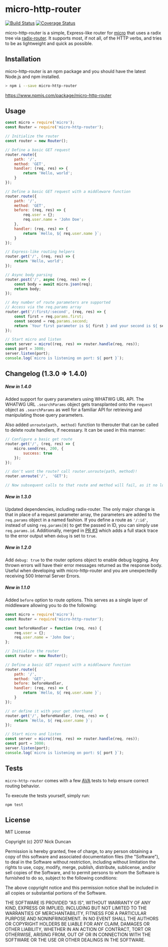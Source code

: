 # micro-http-router
[![Build Status](https://travis-ci.org/protocol114/micro-http-router.svg?branch=master)](https://travis-ci.org/protocol114/micro-http-router) [![Coverage Status](https://coveralls.io/repos/github/protocol114/micro-http-router/badge.svg?branch=master)](https://coveralls.io/github/protocol114/micro-http-router?branch=master)

micro-http-router is a simple, Express-like router for [micro](https://github.com/zeit/micro) that uses a radix tree via [radix-router](https://github.com/charlieduong94/radix-router). It supports most, if not all, of the HTTP verbs, and tries to be as lightweight and quick as possible.

## Installation
micro-http-router is an npm package and you should have the latest Node.js and npm installed.

```bash
> npm i --save micro-http-router
```

https://www.npmjs.com/package/micro-http-router

## Usage

```javascript
const micro = require('micro');
const Router = require('micro-http-router');

// Initialize the router
const router = new Router();

// Define a basic GET request
router.route({
    path: '/',
    method: 'GET',
    handler: (req, res) => {
        return 'Hello, world';
    }
});

// Define a basic GET request with a middleware function
router.route({
    path: '/',
    method: 'GET',
    before: (req, res) => {
        req.user = {};
        req.user.name = 'John Doe';
    },
    handler: (req, res) => {
        return `Hello, ${ req.user.name }`;
    }
});

// Express-like routing helpers
router.get('/', (req, res) => {
    return 'Hello, world';
});

// Async body parsing
router.post('/', async (req, res) => {
    const body = await micro.json(req);
    return body;
});

// Any number of route parameters are supported
// Access via the req.params array
router.get('/:first/:second', (req, res) => {
    const first = req.params.first;
    const second = req.params.second;
    return `Your first parameter is ${ first } and your second is ${ second }.`;
});

// Start micro and listen
const server = micro((req, res) => router.handle(req, res));
const port = 3000;
server.listen(port);
console.log(`micro is listening on port: ${ port }`);
```

## Changelog (1.3.0 => 1.4.0)

##### New in 1.4.0
Added support for query parameters using WHATWG URL API. The WHATWG URL `.searchParams` object gets transplanted onto the `request` object as `.searchParams` as well for a familiar API for retrieving and manipulating those query parameters.

Also added `unroute(path, method)` function to therouter that can be called to delete route handlers, if necessary. It can be used in this manner:

```javascript
// Configure a basic get route
router.get('/', (req, res) => {
    micro.send(res, 200, {
        success: true
    });
});

// don't want the route? call router.unroute(path, method)!
router.unroute('/',  'GET');

// Now subsequent calls to that route and method will fail, as it no longer exists. 👍
```

##### New in 1.3.0
Updated dependencies, including radix-router. The only major change is that in place of a request parameter array, the parameters are added to the `req.params` object in a named fashion. If you define a route as `'/:id'`, instead of using `req.params[0]` to get the passed in ID, you can simply use `req.params.id`. Additionally, merged in [PR #3](https://github.com/protocol114/micro-http-router/pull/3) which adds a full stack trace to the error output when `debug` is set to `true`.

##### New in 1.2.0
Add `debug: true` to the router options object to enable debug logging. Any thrown errors will have their error messages returned as the response body. Useful when developing with micro-http-router and you are unexpectedly receiving 500 Internal Server Errors.

##### New in 1.1.0
Added `before` option to route options. This serves as a single layer of middleware allowing you to do the following:

```javascript
const micro = require('micro');
const Router = require('micro-http-router');

const beforeHandler = function (req, res) {
    req.user = {};
    req.user.name = 'John Doe';
};

// Initialize the router
const router = new Router();

// Define a basic GET request with a middleware function
router.route({
    path: '/',
    method: 'GET',
    before: beforeHandler,
    handler: (req, res) => {
        return `Hello, ${ req.user.name }`;
    }
});

// or define it with your get shorthand
router.get('/', beforeHandler, (req, res) => {
    return `Hello, ${ req.user.name }`;
});

// Start micro and listen
const server = micro((req, res) => router.handle(req, res));
const port = 3000;
server.listen(port);
console.log(`micro is listening on port: ${ port }`);
```

## Tests
`micro-http-router` comes with a few [AVA](https://github.com/avajs/ava) tests to help ensure correct routing behavior.

To execute the tests yourself, simply run:

`npm test`

## License
MIT License

Copyright (c) 2017 Nick Duncan

Permission is hereby granted, free of charge, to any person obtaining a copy
of this software and associated documentation files (the "Software"), to deal
in the Software without restriction, including without limitation the rights
to use, copy, modify, merge, publish, distribute, sublicense, and/or sell
copies of the Software, and to permit persons to whom the Software is
furnished to do so, subject to the following conditions:

The above copyright notice and this permission notice shall be included in all
copies or substantial portions of the Software.

THE SOFTWARE IS PROVIDED "AS IS", WITHOUT WARRANTY OF ANY KIND, EXPRESS OR
IMPLIED, INCLUDING BUT NOT LIMITED TO THE WARRANTIES OF MERCHANTABILITY,
FITNESS FOR A PARTICULAR PURPOSE AND NONINFRINGEMENT. IN NO EVENT SHALL THE
AUTHORS OR COPYRIGHT HOLDERS BE LIABLE FOR ANY CLAIM, DAMAGES OR OTHER
LIABILITY, WHETHER IN AN ACTION OF CONTRACT, TORT OR OTHERWISE, ARISING FROM,
OUT OF OR IN CONNECTION WITH THE SOFTWARE OR THE USE OR OTHER DEALINGS IN THE
SOFTWARE.